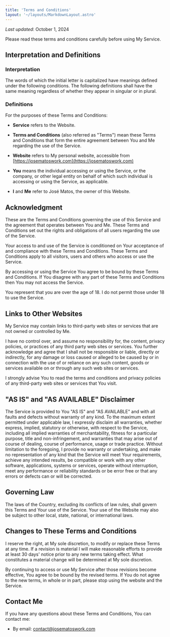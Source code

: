```yaml
---
title: 'Terms and Conditions'
layout: '~/layouts/MarkdownLayout.astro'
---
```


_Last updated_: October 1, 2024

Please read these terms and conditions carefully before using My Service.

## Interpretation and Definitions

### Interpretation

The words of which the initial letter is capitalized have meanings defined under the following conditions. The following definitions shall have the same meaning regardless of whether they appear in singular or in plural.

### Definitions

For the purposes of these Terms and Conditions:

- **Service** refers to the Website.

- **Terms and Conditions** (also referred as "Terms") mean these Terms and Conditions that form the entire agreement between You and Me regarding the use of the Service.

- **Website** refers to My personal website, accessible from [https://josematoswork.com](https://josematoswork.com)

- **You** means the individual accessing or using the Service, or the company, or other legal entity on behalf of which such individual is accessing or using the Service, as applicable.

- **I** and **Me** refer to José Matos, the owner of this Website.

## Acknowledgment

These are the Terms and Conditions governing the use of this Service and the agreement that operates between You and Me. These Terms and Conditions set out the rights and obligations of all users regarding the use of the Service.

Your access to and use of the Service is conditioned on Your acceptance of and compliance with these Terms and Conditions. These Terms and Conditions apply to all visitors, users and others who access or use the Service.

By accessing or using the Service You agree to be bound by these Terms and Conditions. If You disagree with any part of these Terms and Conditions then You may not access the Service.

You represent that you are over the age of 18. I do not permit those under 18 to use the Service.

## Links to Other Websites

My Service may contain links to third-party web sites or services that are not owned or controlled by Me.

I have no control over, and assume no responsibility for, the content, privacy policies, or practices of any third party web sites or services. You further acknowledge and agree that I shall not be responsible or liable, directly or indirectly, for any damage or loss caused or alleged to be caused by or in connection with the use of or reliance on any such content, goods or services available on or through any such web sites or services.

I strongly advise You to read the terms and conditions and privacy policies of any third-party web sites or services that You visit.

## "AS IS" and "AS AVAILABLE" Disclaimer

The Service is provided to You "AS IS" and "AS AVAILABLE" and with all faults and defects without warranty of any kind. To the maximum extent permitted under applicable law, I expressly disclaim all warranties, whether express, implied, statutory or otherwise, with respect to the Service, including all implied warranties of merchantability, fitness for a particular purpose, title and non-infringement, and warranties that may arise out of course of dealing, course of performance, usage or trade practice. Without limitation to the foregoing, I provide no warranty or undertaking, and make no representation of any kind that the Service will meet Your requirements, achieve any intended results, be compatible or work with any other software, applications, systems or services, operate without interruption, meet any performance or reliability standards or be error free or that any errors or defects can or will be corrected.

## Governing Law

The laws of the Country, excluding its conflicts of law rules, shall govern this Terms and Your use of the Service. Your use of the Website may also be subject to other local, state, national, or international laws.

## Changes to These Terms and Conditions

I reserve the right, at My sole discretion, to modify or replace these Terms at any time. If a revision is material I will make reasonable efforts to provide at least 30 days' notice prior to any new terms taking effect. What constitutes a material change will be determined at My sole discretion.

By continuing to access or use My Service after those revisions become effective, You agree to be bound by the revised terms. If You do not agree to the new terms, in whole or in part, please stop using the website and the Service.

## Contact Me

If you have any questions about these Terms and Conditions, You can contact me:

- By email: contact@josematoswork.com
